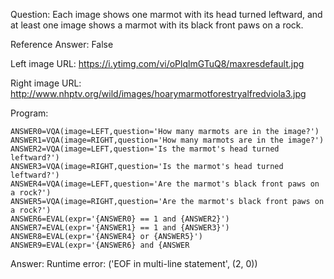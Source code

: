 Question: Each image shows one marmot with its head turned leftward, and at least one image shows a marmot with its black front paws on a rock.

Reference Answer: False

Left image URL: https://i.ytimg.com/vi/oPlqlmGTuQ8/maxresdefault.jpg

Right image URL: http://www.nhptv.org/wild/images/hoarymarmotforestryalfredviola3.jpg

Program:

```
ANSWER0=VQA(image=LEFT,question='How many marmots are in the image?')
ANSWER1=VQA(image=RIGHT,question='How many marmots are in the image?')
ANSWER2=VQA(image=LEFT,question='Is the marmot's head turned leftward?')
ANSWER3=VQA(image=RIGHT,question='Is the marmot's head turned leftward?')
ANSWER4=VQA(image=LEFT,question='Are the marmot's black front paws on a rock?')
ANSWER5=VQA(image=RIGHT,question='Are the marmot's black front paws on a rock?')
ANSWER6=EVAL(expr='{ANSWER0} == 1 and {ANSWER2}')
ANSWER7=EVAL(expr='{ANSWER1} == 1 and {ANSWER3}')
ANSWER8=EVAL(expr='{ANSWER4} or {ANSWER5}')
ANSWER9=EVAL(expr='{ANSWER6} and {ANSWER
```
Answer: Runtime error: ('EOF in multi-line statement', (2, 0))

